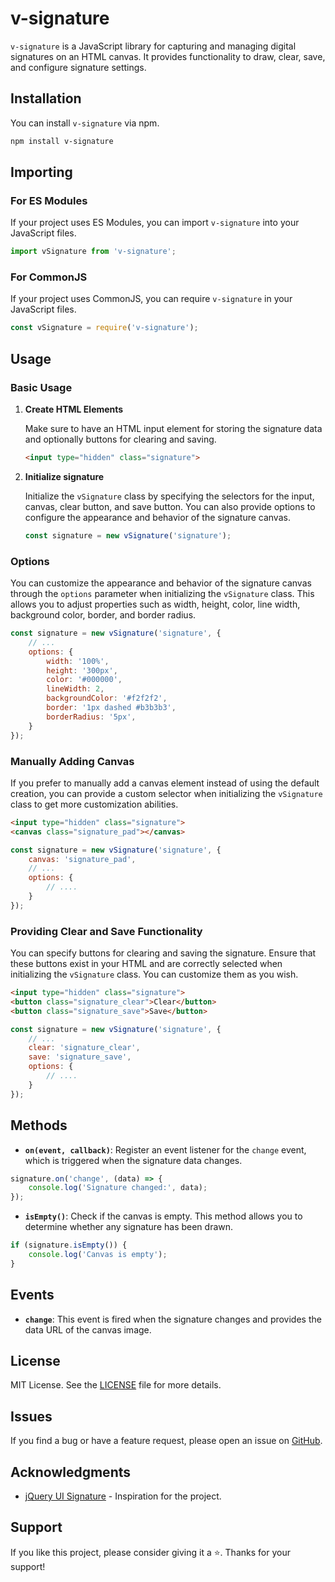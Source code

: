 # v-signature

`v-signature` is a JavaScript library for capturing and managing digital signatures on an HTML canvas. It provides functionality to draw, clear, save, and configure signature settings.

## Installation

You can install `v-signature` via npm.

```bash
npm install v-signature
```


## Importing

### For ES Modules

If your project uses ES Modules, you can import `v-signature` into your JavaScript files.

```javascript
import vSignature from 'v-signature';
```


### For CommonJS

If your project uses CommonJS, you can require `v-signature` in your JavaScript files.

```javascript
const vSignature = require('v-signature');
```


## Usage

### Basic Usage

1. **Create HTML Elements**

    Make sure to have an HTML input element for storing the signature data and optionally buttons for clearing and saving.

    ```html
    <input type="hidden" class="signature">
    ```


2. **Initialize signature**

    Initialize the `vSignature` class by specifying the selectors for the input, canvas, clear button, and save button. You can also provide options to configure the appearance and behavior of the signature canvas.

    ```javascript
    const signature = new vSignature('signature');
    ```


### Options

You can customize the appearance and behavior of the signature canvas through the `options` parameter when initializing the `vSignature` class. This allows you to adjust properties such as width, height, color, line width, background color, border, and border radius.

```javascript
const signature = new vSignature('signature', {
    // ...
    options: {
        width: '100%',
        height: '300px',
        color: '#000000',
        lineWidth: 2,
        backgroundColor: '#f2f2f2',
        border: '1px dashed #b3b3b3',
        borderRadius: '5px',
    }
});
```


### Manually Adding Canvas

If you prefer to manually add a canvas element instead of using the default creation, you can provide a custom selector when initializing the `vSignature` class to get more customization abilities.

```html
<input type="hidden" class="signature">
<canvas class="signature_pad"></canvas>
```

```javascript
const signature = new vSignature('signature', {
    canvas: 'signature_pad',
    // ...
    options: {
        // ....
    }
});
```


### Providing Clear and Save Functionality

You can specify buttons for clearing and saving the signature. Ensure that these buttons exist in your HTML and are correctly selected when initializing the `vSignature` class. You can customize them as you wish.

```html
<input type="hidden" class="signature">
<button class="signature_clear">Clear</button>
<button class="signature_save">Save</button>
```

```javascript
const signature = new vSignature('signature', {
    // ...
    clear: 'signature_clear',
    save: 'signature_save',
    options: {
        // ....
    }
});
```


## Methods

- **`on(event, callback)`**: Register an event listener for the `change` event, which is triggered when the signature data changes.

```javascript
signature.on('change', (data) => {
    console.log('Signature changed:', data);
});
```


- **`isEmpty()`**: Check if the canvas is empty. This method allows you to determine whether any signature has been drawn.

```javascript
if (signature.isEmpty()) {
    console.log('Canvas is empty');
}
```


## Events

- **`change`**: This event is fired when the signature changes and provides the data URL of the canvas image.

## License

MIT License. See the [LICENSE](https://github.com/SalekurPolas/v-signature/blob/master/LICENSE) file for more details.

## Issues

If you find a bug or have a feature request, please open an issue on [GitHub](https://github.com/SalekurPolas/v-signature/issues/new).


## Acknowledgments

- [jQuery UI Signature](http://keith-wood.name/signature.html) - Inspiration for the project.


## Support

If you like this project, please consider giving it a ⭐. Thanks for your support!